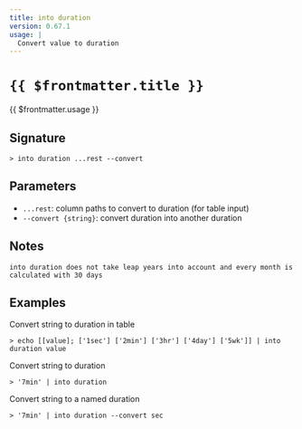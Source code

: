```yaml
---
title: into duration
version: 0.67.1
usage: |
  Convert value to duration
---
```


# <code>{{ $frontmatter.title }}</code>

<div style='white-space: pre-wrap;'>{{ $frontmatter.usage }}</div>

## Signature

```> into duration ...rest --convert```

## Parameters

 -  `...rest`: column paths to convert to duration (for table input)
 -  `--convert {string}`: convert duration into another duration

## Notes
```text
into duration does not take leap years into account and every month is calculated with 30 days
```
## Examples

Convert string to duration in table
```shell
> echo [[value]; ['1sec'] ['2min'] ['3hr'] ['4day'] ['5wk']] | into duration value
```

Convert string to duration
```shell
> '7min' | into duration
```

Convert string to a named duration
```shell
> '7min' | into duration --convert sec
```
